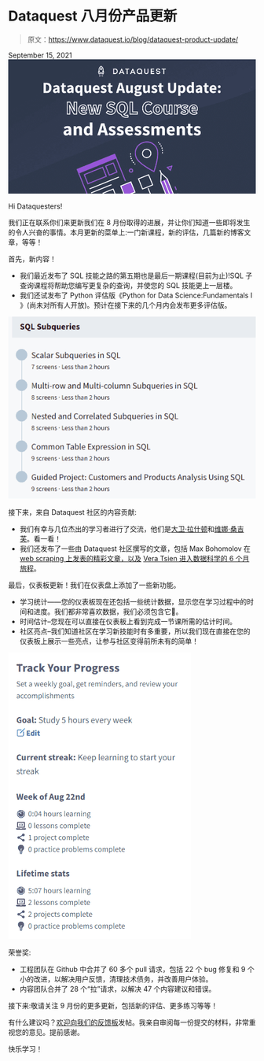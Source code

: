 # Dataquest 八月份产品更新

> 原文：<https://www.dataquest.io/blog/dataquest-product-update/>

September 15, 2021![Dataquest Product Update](img/6e901da7207bc33d1cab87f4584b4c18.png)

Hi Dataquesters!

我们正在联系你们来更新我们在 8 月份取得的进展，并让你们知道一些即将发生的令人兴奋的事情。本月更新的菜单上:一门新课程，新的评估，几篇新的博客文章，等等！

首先，新内容！

*   我们最近发布了 SQL 技能之路的第五期也是最后一期课程(目前为止)!SQL 子查询课程将帮助您编写更复杂的查询，并使您的 SQL 技能更上一层楼。
*   我们还试发布了 Python 评估版《Python for Data Science:Fundamentals I 》(尚未对所有人开放)。预计在接下来的几个月内会发布更多评估版。

![SQL Subqueries](img/febd3792389146fd65542f3a3d456e3f.png "sql-subqueries")

接下来，来自 Dataquest 社区的内容贡献:

*   我们有幸与几位杰出的学习者进行了交流，他们是[大卫·拉什顿](https://www.dataquest.io/blog/learner-spotlight-david-rushton/)和[维娜·桑吉芙](https://www.dataquest.io/blog/learner-spotlight-veena-sanjeeve/)。看一看！
*   我们还发布了一些由 Dataquest 社区撰写的文章，包括 Max Bohomolov 在 [web scraping 上发表的精彩文章，以及](https://www.dataquest.io/blog/how-i-scraped-over-25000-forum-posts-in-3-steps/) [Vera Tsien 进入数据科学的 6 个月旅程](https://www.dataquest.io/blog/how-i-learned-data-science-6-months/)。

最后，仪表板更新！我们在仪表盘上添加了一些新功能。

*   学习统计——您的仪表板现在还包括一些统计数据，显示您在学习过程中的时间和进度。我们都非常喜欢数据，我们必须包含它🙂。
*   时间估计–您现在可以直接在仪表板上看到完成一节课所需的估计时间。
*   社区亮点–我们知道社区在学习新技能时有多重要，所以我们现在直接在您的仪表板上展示一些亮点，让参与社区变得前所未有的简单！

![Track Your Learning Progress](img/45d600ad175c551cf3cedca6531cf430.png "track-your-progress")

荣誉奖:

*   工程团队在 Github 中合并了 60 多个 pull 请求，包括 22 个 bug 修复和 9 个小的改进，以解决用户反馈，清理技术债务，并改善用户体验。
*   内容团队合并了 28 个“拉”请求，以解决 47 个内容建议和错误。

接下来:敬请关注 9 月份的更多更新，包括新的评估、更多练习等等！

有什么建议吗？[欢迎向我们的反馈板](https://form.asana.com?k=io7TaAhaiQwlePWNNwNoUA&d=955665481269387)发帖。我亲自审阅每一份提交的材料，非常重视您的意见。提前感谢。

快乐学习！